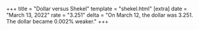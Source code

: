 +++
title = "Dollar versus Shekel"
template = "shekel.html"
[extra]
date = "March 13, 2022"
rate = "3.251"
delta = "On March 12, the dollar was 3.251. The dollar became 0.002% weaker."
+++
